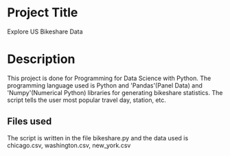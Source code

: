 # Project Title
Explore US Bikeshare Data

# Description
This project is done for Programming for Data Science with Python. The programming language used is Python and 'Pandas'(Panel Data) and 'Numpy'(Numerical Python) libraries for generating bikeshare statistics. The script tells the user most popular travel day, station, etc.

## Files used
The script is written in the file bikeshare.py and the data used is chicago.csv, washington.csv, new_york.csv
